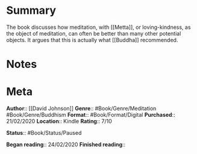 # Summary
The book discusses how meditation, with [[Metta]], or loving-kindness, as the object of meditation, can often be better than many other potential objects. It argues that this is actually what [[Buddha]] recommended.


# Notes

# Meta
**Author**:: [[David Johnson]]
**Genre**:: #Book/Genre/Meditation #Book/Genre/Buddhism 
**Format**:: #Book/Format/Digital 
**Purchased**:: 21/02/2020
**Location**:: Kindle
**Rating**:: 7/10

**Status**:: #Book/Status/Paused 

**Began reading**:: 24/02/2020
**Finished reading**:: 